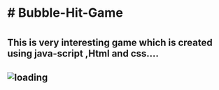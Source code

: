<h1># Bubble-Hit-Game<h1>
<h2>This is very interesting game which is created using java-script ,Html and css....<h2>
<img scr="images/Bubble-Hit.png" alt = "loading"\>
